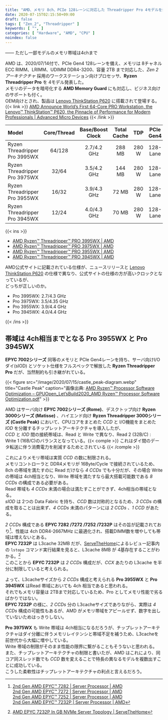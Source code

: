 ```yaml
---
title: "AMD、メモリ 8ch、PCIe 128レーンに対応した Threadripper Pro 4モデルを発表"
date: 2020-07-15T02:15:50+09:00
draft: false
tags: [ "Zen_2", "Threadripper" ]
keywords: [ "", ]
categories: [ "Hardware", "AMD", "CPU" ]
noindex: false
---
```


―― ただし一部モデルのメモリ帯域は4chまで  

AMD は、2020/07/14付で、PCIe Gen4 128レーンを備え、メモリは 8チャネル ECC RIMM、LRIMM、UDIMM DDR4-3200、容量 2TB まで対応した、*Zen 2 アーキテクチャ* 採用のワークステーション向けプロセッサ、**Ryzen Threadripper Pro** を 4モデル発表した。  
メモリのデータを暗号化する **AMD Memory Guard** にも対応し、ビジネス向けのサポートも付く。  
OEM向けとされ、製品は [Lenovo ThinkStation P620](https://thinkstation-specs.com/thinkstation/p620/) に搭載されて登場する。  
{{< link >}} [AMD Announce World’s First 64-Core PRO Workstation, the Lenovo™ ThinkStation™ P620, the Pinnacle of Performance for Modern Professionals | Advanced Micro Devices](https://ir.amd.com/news-releases/news-release-details/amd-announce-worlds-first-64-core-pro-workstation-lenovotm) {{< /link >}}

| Model | Core/Thread | Base/Boost Clock | Total Cache | TDP | PCIe Gen4 |
| :-- | :--: | :--: | :--: | :--: | :--: |
| Ryzen Threadripper<br>Pro 3995WX | 64/128 | 2.7/4.2 GHz | 288 MB | 280 W | 128-Lane |
| Ryzen Threadripper<br>Pro 3975WX | 32/64 | 3.5/4.2 GHz | 144 MB | 280 W | 128-Lane |
| Ryzen Threadripper<br>Pro 3955WX | 16/32 | 3.9/4.3 GHz | 72 MB | 280 W | 128-Lane |
| Ryzen Threadripper<br>Pro 3945WX | 12/24 | 4.0/4.3 GHz | 70 MB | 280 W | 128-Lane |

{{< ins >}}


 * [AMD Ryzen™ Threadripper™ PRO 3995WX | AMD](https://www.amd.com/en/products/cpu/amd-ryzen-threadripper-pro-3995wx#product-specs)
 * [AMD Ryzen™ Threadripper™ PRO 3975WX | AMD](https://www.amd.com/en/products/cpu/amd-ryzen-threadripper-pro-3975wx#product-specs)
 * [AMD Ryzen™ Threadripper™ PRO 3955WX | AMD](https://www.amd.com/en/products/cpu/amd-ryzen-threadripper-pro-3955wx#product-specs)
 * [AMD Ryzen™ Threadripper™ PRO 3945WX | AMD](https://www.amd.com/en/products/cpu/amd-ryzen-threadripper-pro-3945wx#product-specs)

AMD公式サイトに記載されている仕様が、ニュースリリースと [Lenovo ThinkStation P620](https://thinkstation-specs.com/thinkstation/p620/) の仕様で異なり、公式サイトの仕様の方が高いクロックとなっているが、  
どっちが正しいのか。  

 * Pro 3995WX: 2.7/4.3 GHz
 * Pro 3975WX: 3.5/4.35 GHz
 * Pro 3955WX: 3.9/4.4 GHz
 * Pro 3945WX: 4.0/4.4 GHz

{{< /ins >}}

## 帯域は 4ch相当までとなる Pro 3955WX と Pro 3945WX
**EPYC 7002シリーズ** 同等のメモリと PCIe Gen4レーンを持ち、サーバ向けI/Oダイ(sIOD) とソケット仕様をフルスペックで解放した **Ryzen Threadripper Pro** だが、当然制約も引き継がれている。  

{{< figure src="/image/2020/07/15/castle_peak-diagram.webp" title="Castle Peak" caption="画像出典: [AMD Ryzen™ Processor Software Optimization – GPUOpen_Let’sBuild2020_AMD Ryzen™ Processor Software Optimization.pdf](http://gpuopen.com/wp-content/uploads/slides/GPUOpen_Let%E2%80%99sBuild2020_AMD%20Ryzen%E2%84%A2%20Processor%20Software%20Optimization.pdf)" >}}

AMD はサーバ向け **EPYC 7002シリーズ (Rome)**、デスクトップ向け **Ryzen 3000シリーズ (Matisse)** 、ハイエンド向け **Ryzen Threadripper 3000シリーズ (Castle Peak)** において、CPUコアをまとめた *CCD* と I/O機能をまとめた *IOD* を分離するチップレットアーキテクチャを導入したが、  
*CCD* と *IOD* 間の接続帯域は、Read と Write で異なり、Read 2 (32B/C) : Write 1 (16B/C)のバランスとなっている。{{< comple >}} これはダイ間のデータ転送に伴う消費電力を削減するためとされている {{< /comple >}}

これによりメモリ帯域は実質 *CCD* の数に制限される。  
メモリコントローラと DDR4メモリが 16Byte/Cycle で接続されているため、8ch の帯域を満たすのに Read だけなら *4 CCDs* でも十分だが、その場合 Write の帯域は 4ch相当となり、Write 帯域を満たすなら最大搭載可能数である *8 CCDs* の構成である必要がある。  
Read 帯域も *4 CCDs* 未満の場合は満たすことができず、4ch相当の帯域となる。  
*sIOD* は 2つの Data Fabric を持ち、*CCD* 数は対称的となるため、*3 CCDs* の構成を取ることは出来ず、*4 CCDs* 未満のパターンには *2 CCDs* 、*1 CCD* があたる。  

*2 CCDs* 構成である **EPYC 7282 /7272 /7252 /7232P** はその旨が記載されており[^rome-2ccd]、性能は 4ch DDR4-2667MHz に最適化され、搭載DIMM数を増やしても帯域は増えないとある。  
**EPYC 7232P** は L3cache 32MB だが、[ServeTheHome](https://www.servethehome.com)によるレビュー記事内の `lstopo` コマンド実行結果を見ると、L3cache 8MB が 4基存在することがわかる。[^sth-epyc-7232p-topo]  
このことから **EPYC 7232P** は *2 CCDs* 構成だが、*CCX* あたりの L3cache を半分に制限していると考えられる。  

[^sth-epyc-7232p-topo]: [AMD EPYC 7232P In GB NVMe Server Topology | ServeTheHome](https://www.servethehome.com/amd-epyc-7232p-review-hard-to-buy-but-solid-part/amd-epyc-7232p-in-gb-nvme-server-topology/)

[^rome-2ccd]: [2nd Gen AMD EPYC™ 7282 | Server Processor | AMD](https://www.amd.com/en/products/cpu/amd-epyc-7282#product-specs)<br>[2nd Gen AMD EPYC™ 7272 | Server Processor | AMD](https://www.amd.com/en/products/cpu/amd-epyc-7272#product-specs)<br>[2nd Gen AMD EPYC™ 7252 | Server Processor | AMD](https://www.amd.com/en/products/cpu/amd-epyc-7252#product-specs)<br>[2nd Gen AMD EPYC™ 7232P | Server Processor | AMD](https://www.amd.com/en/products/cpu/amd-epyc-7232p#product-specs)

よって、L3cacheサイズから *2 CCDs* 構成と考えられる **Pro 3955WX** と **Pro 3945WX** はRead 帯域においても 4ch 相当であると思われる。  
それでもメモリ容量は 2TBまで対応しているため、Pro としてメモリ性能で劣るばかりではない。  
**EPYC 7232P** の様に、*2 CCDs* 分の L3cacheサイズでありながら、実際は *4 CCDs* 構成の可能性もあるが、AMD がメモリ帯域をアピールせず、数字を出していないためはっきりしない。  

**Pro 3975WX** も Write 帯域は 4ch相当になるだろうが、チップレットアーキテクチャはダイ分離に伴うメモリレイテンシと帯域不足を補うため、L3cacheを前世代から大幅に増やしている。  
Write 帯域の制限がそのまま性能の限界に繋がることもそうないと思われる。  
また、チップレットアーキテクチャの制限と書いたが、AMD はこれにより、同コア同スレッド数でも *CCD* 数を変えることで特長の異なるモデルを複数出すことに成功している。  
こうした柔軟性はチップレットアーキテクチャの利点と言えるだろう。  
